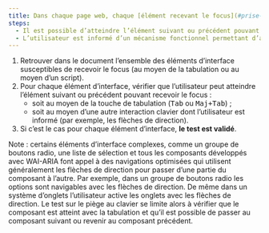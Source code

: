 ```yaml
---
title: Dans chaque page web, chaque [élément recevant le focus](#prise-de-focus) vérifie-t-il une de ces conditions ?
steps:
  - Il est possible d’atteindre l’élément suivant ou précédent pouvant recevoir le focus avec la touche de tabulation.
  - L’utilisateur est informé d’un mécanisme fonctionnel permettant d’atteindre au clavier l’élément suivant ou précédent pouvant recevoir le focus.
---
```


1. Retrouver dans le document l’ensemble des éléments d’interface susceptibles de recevoir le focus (au moyen de la tabulation ou au moyen d’un script).
2. Pour chaque élément d’interface, vérifier que l’utilisateur peut atteindre l’élément suivant ou précédent pouvant recevoir le focus :
   - soit au moyen de la touche de tabulation (<kbd>Tab</kbd> ou <kbd>Maj+Tab</kbd>) ;
   - soit au moyen d’une autre interaction clavier dont l’utilisateur est informé (par exemple, les flèches de direction).
3. Si c’est le cas pour chaque élément d’interface, **le test est validé**.

Note : certains éléments d’interface complexes, comme un groupe de boutons radio, une liste de sélection et tous les composants développés avec WAI-ARIA font appel à des navigations optimisées qui utilisent généralement les flèches de direction pour passer d’une partie du composant à l’autre. Par exemple, dans un groupe de boutons radio les options sont navigables avec les flèches de direction. De même dans un système d’onglets l’utilisateur active les onglets avec les flèches de direction. Le test sur le piège au clavier se limite alors à vérifier que le composant est atteint avec la tabulation et qu’il est possible de passer au composant suivant ou revenir au composant précédent.
